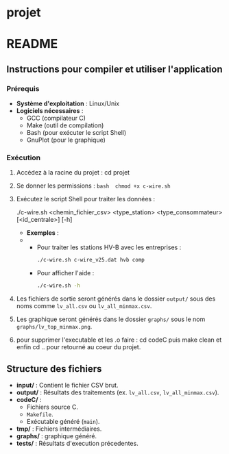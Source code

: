 # projet

# README

## Instructions pour compiler et utiliser l'application

### Prérequis
- **Système d'exploitation** : Linux/Unix
- **Logiciels nécessaires** :
  - GCC (compilateur C)
  - Make (outil de compilation)
  - Bash (pour exécuter le script Shell)
  - GnuPlot (pour le graphique)

### Exécution
1. Accédez à la racine du projet : cd projet
2. Se donner les permissions :   ```bash 
chmod +x c-wire.sh
       ```
4. Exécutez le script Shell pour traiter les données :
   
   ./c-wire.sh <chemin_fichier_csv> <type_station> <type_consommateur> [<id_centrale>] [-h]
   
   - **Exemples** :
   - 
     - Pour traiter les stations HV-B avec les entreprises :
       ```bash
       ./c-wire.sh c-wire_v25.dat hvb comp
       ```
     - Pour afficher l'aide :
       ```bash
       ./c-wire.sh -h
       ```
       
5. Les fichiers de sortie seront générés dans le dossier `output/` sous des noms comme `lv_all.csv` ou `lv_all_minmax.csv`.
6. Les graphique seront générés dans le dossier `graphs/` sous le nom `graphs/lv_top_minmax.png`.
7. pour supprimer l'executable et les .o faire : cd codeC puis make clean et enfin cd .. pour retourné au coeur du projet.



## Structure des fichiers
- **input/** : Contient le fichier CSV brut.
- **output/** : Résultats des traitements (ex. `lv_all.csv`, `lv_all_minmax.csv`).
- **codeC/** :
  - Fichiers source C.
  - `Makefile`.
  - Exécutable généré (`main`).
- **tmp/** : Fichiers intermédiaires.
-  **graphs/** : graphique généré.
- **tests/** : Résultats d'execution précedentes.


